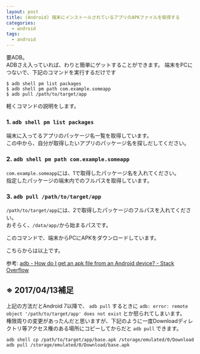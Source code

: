 ```yaml
---
layout: post
title: (Android) 端末にインストールされているアプリのAPKファイルを取得する
categories:
  - android
tags:
  - android
---
```


要ADB。  
ADBさえ入っていれば、わりと簡単にゲットすることができます。
端末をPCにつないで、下記のコマンドを実行するだけです

```
$ adb shell pm list packages
$ adb shell pm path com.example.someapp
$ adb pull /path/to/target/app
```

軽くコマンドの説明をします。

### 1.  `adb shell pm list packages`

端末に入ってるアプリのパッケージ名一覧を取得しています。  
この中から、自分が取得したいアプリのパッケージ名を探しだしてください。

### 2. `adb shell pm path com.example.someapp`  

`com.example.someapp`には、1で取得したパッケージ名を入れてください。  
指定したパッケージの端末内でのフルパスを取得しています。

### 3. `adb pull /path/to/target/app`

`/path/to/target/app`には、2で取得したパッケージのフルパスを入れてください。  
おそらく、`/data/app/`から始まるパスです。

このコマンドで、端末からPCにAPKをダウンロードしています。

こちらからは以上です。

参考: [adb - How do I get an apk file from an Android device? - Stack Overflow](http://stackoverflow.com/questions/4032960/how-do-i-get-an-apk-file-from-an-android-device)


## ※ 2017/04/13補足

上記の方法だとAndroid 7以降で、 `adb pull` するときに `adb: error: remote object '/path/to/target/app' does not exist` とか怒られてしまいます。  
権限周りの変更があったんだと思いますが、下記のように一度Downloadディレクトリ等アクセス権のある場所にコピーしてからだと `adb pull` できます。

```
adb shell cp /path/to/target/app/base.apk /storage/emulated/0/Download
adb pull /storage/emulated/0/Download/base.apk
```


